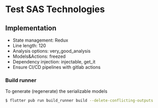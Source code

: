 # Test SAS Technologies

## Implementation

- State management: Redux
- Line length: 120
- Analysis options: very_good_analysis
- Models&Actions: freezed
- Dependency injection: injectable, get_it
- Ensure CI/CD pipelines with gitlab actions

### Build runner

To generate (regenerate) the serializable models

```bash
$ flutter pub run build_runner build --delete-conflicting-outputs
```

